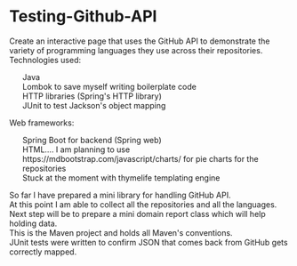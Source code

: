 # Testing-Github-API

Create an interactive page that uses the GitHub API to demonstrate the variety of programming languages 
they use across their repositories. 
Technologies used:<ul>
Java <br />
Lombok to save myself writing boilerplate code<br />
HTTP libraries (Spring's HTTP library)<br />
JUnit to test Jackson's object mapping<br />
</ul>

Web frameworks:
<ul>
Spring Boot for backend (Spring web)<br />
HTML.... I am planning to use https://mdbootstrap.com/javascript/charts/ for pie charts for the repositories<br />
Stuck at the moment with thymelife templating engine
</ul>

So far I have prepared a mini library for handling GitHub API. <br />
At this point I am able to collect all the repositories and all the languages.<br />
Next step will be to prepare a mini domain report class which will help holding data. <br />
This is the Maven project and holds all Maven's conventions.<br /> 
JUnit tests were written to confirm JSON that comes back from GitHub gets correctly mapped. 


